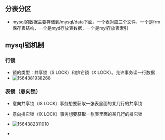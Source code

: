 ## 分表分区

* mysql的数据主要存储到/mysql/data下面。一个表对应三个文件，一个是frm保存表结构，一个是myd存放表数据，一个是myi存放表索引

## mysql锁机制

### 行锁

* 锁的类型：共享锁（S LOCK）和排它锁（X LOCK）。允许事务读一行数据
* ![1564381938268](C:\Users\WSS\AppData\Roaming\Typora\typora-user-images\1564381938268.png)

### 表锁（意向锁）

* 意向共享锁（IS LOCK）事务想要获取一张表里面的某几行的共享锁
* 意向排它锁（IX LOCK）事务想要获取一张表里面的某几行的排它锁
* ![1564382311010](C:\Users\WSS\AppData\Roaming\Typora\typora-user-images\1564382311010.png)

* 